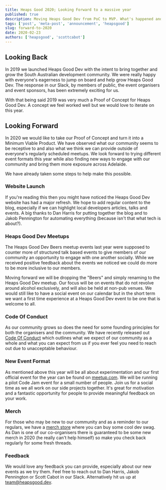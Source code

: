 ```yaml
---
title: Heaps Good 2020; Looking Forward to a massive year
published: true
description: Moving Heaps Good Dev from PoC to MVP. What's happened and where 2020 can take us.
tags: ['post', 'meta-post', 'announcement', 'heapsgood']
slug: forward-to-2020
date: 2020-02-23
authors: ['heapsgood', 'scottcabot']
---
```


## Looking Back

In 2019 we launched Heaps Good Dev with the intent to bring together and grow the South Australian development community. We were really happy with everyone's eagerness to jump on board and help grow Heaps Good Dev. The response in our Slack, by members of public, the event organisers and event sponsors, has been extremely exciting for us.

With that being said 2019 was very much a Proof of Concept for Heaps Good Dev. A concept we feel worked well but we would love to iterate on this year.

## Looking Forward

In 2020 we would like to take our Proof of Concept and turn it into a Minimum Viable Product. We have observed what our community seems to be receptive to and also what we think we can provide outside of everyone's regularly scheduled meetups. We look forward to trying different event formats this year while also finding new ways to engage with our community and bring them more exposure across Adelaide.

We have already taken some steps to help make this possible.

### Website Launch

If you're reading this then you might have noticed the Heaps Good Dev website has had a major refresh. We hope to add regular content to the blog, especially if we can highlight local developers articles, talks and events. A big thanks to Dan Harris for putting together the blog and to Jakob Pennington for automating everything (because isn't that what tech is about?).

### Heaps Good Dev Meetups

The Heaps Good Dev Beers meetup events last year were supposed to counter more of structured talk based events to give members of our community an opportunity to engage with one another socially. While we received positive feedback about the events we noticed we could do more to be more inclusive to our members.

Moving forward we will be dropping the "Beers" and simply renaming to the Heaps Good Dev meetup. Our focus will be on events that do not revolve around alcohol exclusively, and will also be held at non-pub venues. We would still like to have a social event on our calendar but in the short term we want a first time experience at a Heaps Good Dev event to be one that is welcome to all.

### Code Of Conduct

As our community grows so does the need for some founding principles for both the organisers and the community. We have recently released out [Code Of Conduct](/conduct) which outlines what we expect of our community as a whole and what you can expect from us if you ever feel you need to reach out due to unacceptable behaviour.

### New Event Format

As mentioned above this year will be all about experimentation and our first official event for the year can be found on [meetup.com](https://www.meetup.com/heapsgooddev/events/268923125/). We will be running a pilot Code Jam event for a small number of people. Join us for a social time as we all work on our side projects together. It's great for motivation and a fantastic opportunity for people to provide meaningful feedback on your work.

### Merch

For those who may be new to our community and as a reminder to our regulars, we have a [merch store](https://www.redbubble.com/people/heapsgooddev/shop) where you can buy some cool dev swag. As Dan is one of our co-organisers there is guaranteed to be some new merch in 2020 (he really can't help himself) so make you check back regularly for some fresh threads.

### Feedback

We would love any feedback you can provide, especially about our new events as we try them. Feel free to reach out to Dan Harris, Jakob Pennington or Scott Cabot in our Slack. Alternatively hit us up at [team@heapsgood.dev](mailto:team@heapsgood.dev).

